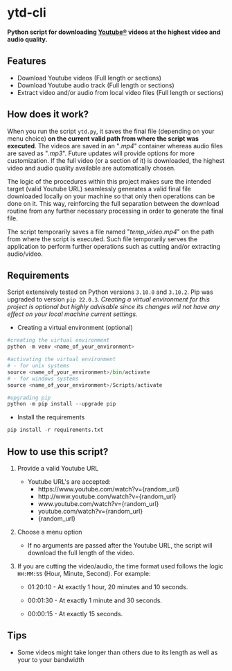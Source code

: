 # ytd-cli

**Python script for downloading <u>[Youtube®](https://youtube.com)</u> videos at the highest video and audio quality.** 

## Features

- Download Youtube videos (Full length or sections)
- Download Youtube audio track (Full length or sections)
- Extract video and/or audio from local video files (Full length or sections)

## How does it work?

When you run the script `ytd.py`, it saves the final file (depending on your menu choice) **on the current valid path from where the script was executed**. The videos are saved in an "*.mp4*" container whereas audio files are saved as "*.mp3*". Future updates will provide options for more customization. If the full video (or a section of it) is downloaded, the highest video and audio quality available are automatically chosen.

The logic of the procedures within this project makes sure the intended target (valid Youtube URL) seamlessly generates a valid final file downloaded locally on your machine so that only then operations can be done on it. This way, reinforcing the full separation between the download routine from any further necessary processing in order to generate the final file. 

The script temporarily saves a file named "*temp_video.mp4*" on the path from where the script is executed. Such file temporarily serves the application to perform further operations such as cutting and/or extracting audio/video. 

## Requirements

Script extensively tested on Python versions `3.10.0` and `3.10.2`. Pip was upgraded to version `pip 22.0.3`. 
*Creating a virtual environment for this project is optional but highly advisable since its changes will not have any effect on your local machine current settings.*

- Creating a virtual environment (optional)

```python
#creating the virtual environment
python -m venv <name_of_your_environment>

#activating the virtual environment
# - for unix systems
source <name_of_your_environment>/bin/activate
# - for windows systems
source <name_of_your_environment>/Scripts/activate

#upgrading pip
python -m pip install --upgrade pip
```

- Install the requirements

```python
pip install -r requirements.txt
```

## How to use this script?

1. Provide a valid Youtube URL
   - Youtube URL's are accepted: 
     - ht<area>tps://w<area>ww.youtube.com/watch?v={random_url}
     - ht<area>tp://ww<area>w.youtube.com/watch?v={random_url}
     - w<area>ww.youtube.com/watch?v={random_url}
     - youtube.com/watch?v={random_url}
     - {random_url}
2. Choose a menu option
   - If no arguments are passed after the Youtube URL, the script will download the full length of the video.

2. If you are cutting the video/audio, the time format used follows the logic `HH:MM:SS` (Hour, Minute, Second). For example:

   - 01:20:10 - At exactly 1 hour, 20 minutes and 10 seconds.

   - 00:01:30 - At exactly 1 minute and 30 seconds.

   - 00:00:15 - At exactly 15 seconds.

## Tips
- Some videos might take longer than others due to its length as well as your to your bandwidth

